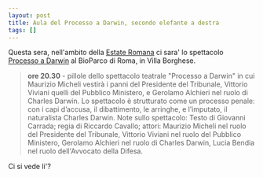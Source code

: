 ```yaml
---
layout: post
title: Aula del Processo a Darwin, secondo elefante a destra
tags: []
---
```


Questa sera, nell'ambito della [Estate Romana](http://www.estateromana.comune.roma.it/) ci sara' lo spettacolo [Processo a Darwin](http://www.estateromana.comune.roma.it/manifestazioni/teatro/evoluti_si_nasce) al BioParco di Roma, in Villa Borghese.

> **ore 20.30** - pillole dello spettacolo teatrale "Processo a Darwin" in cui Maurizio Micheli vestirà i panni del Presidente del Tribunale, Vittorio Viviani quelli del Pubblico Ministero, e Gerolamo Alchieri nel ruolo di Charles Darwin.
> Lo spettacolo è strutturato come un processo penale: con i capi d’accusa, il dibattimento, le arringhe, e l’imputato, il naturalista Charles Darwin.
> Note sullo spettacolo: Testo di Giovanni Carrada; regia di Riccardo Cavallo; attori: Maurizio Micheli nel ruolo del Presidente del Tribunale, Vittorio Viviani nel ruolo del Pubblico Ministero, Gerolamo Alchieri nel ruolo di Charles Darwin, Lucia Bendia nel ruolo dell'Avvocato della Difesa.

Ci si vede li'?
